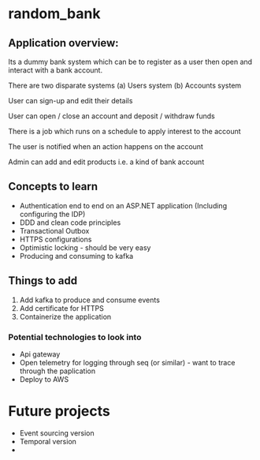 # random_bank

## Application overview:

Its a dummy bank system which can be to register as a user then open and interact with a bank account.

There are two disparate systems (a) Users system (b) Accounts system

User can sign-up and edit their details

User can open / close an account and deposit / withdraw funds

There is a job which runs on a schedule to apply interest to the account

The user is notified when an action happens on the account

Admin can add and edit products i.e. a kind of bank account

## Concepts to learn

- Authentication end to end on an ASP.NET application (Including configuring the IDP)
- DDD and clean code principles
- Transactional Outbox
- HTTPS configurations
- Optimistic locking - should be very easy
- Producing and consuming to kafka

## Things to add

1. Add kafka to produce and consume events
2. Add certificate for HTTPS
3. Containerize the application

### Potential technologies to look into

- Api gateway
- Open telemetry for logging through seq (or similar) - want to trace through the paplication
- Deploy to AWS

# Future projects

- Event sourcing version
- Temporal version
-

